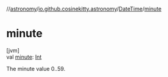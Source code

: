 //[astronomy](../../../index.md)/[io.github.cosinekitty.astronomy](../index.md)/[DateTime](index.md)/[minute](minute.md)

# minute

[jvm]\
val [minute](minute.md): [Int](https://kotlinlang.org/api/latest/jvm/stdlib/kotlin/-int/index.html)

The minute value 0..59.
